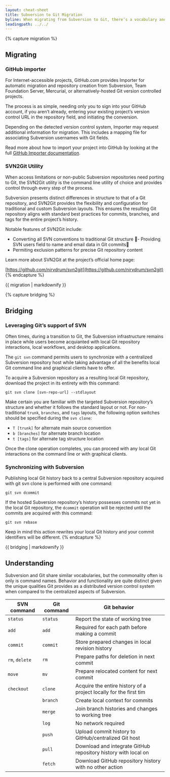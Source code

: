 ```yaml
---
layout: cheat-sheet
title: Subversion to Git Migration
byline: When migrating from Subversion to Git, there’s a vocabulary and command set to learn, in addition to the new capabilities only afforded by Git. This cheat sheet aims to help you in your transition between the classic Subversion technology and the modern use of Git with the GitHub collaboration platform.
leadingpath: ../../
---
```


{% capture migration %}
## Migrating


### GitHub importer

For Internet-accessible projects, GitHub.com provides Importer for automatic migration and repository creation from Subversion, Team Foundation Server, Mercurial, or alternatively-hosted Git version controlled projects.

The process is as simple, needing only you to sign into your GitHub account, if you aren’t already, entering your existing project’s version control URL in the repository field, and initiating the conversion.

Depending on the detected version control system, Importer may request additional information for migration. This includes a mapping file for associating Subversion usernames with Git fields.

Read more about how to import your project into GitHub by looking at the full [GitHub Importer documentation](https://help.github.com/articles/importing-a-repository-with-github-importer/).

### SVN2Git Utility

When access limitations or non-public Subversion repositories need porting to Git, the SVN2Git utility is the command line utility of choice and provides control through every step of the process.

Subversion presents distinct differences in structure to that of a Git repository, and SVN2Git provides the flexibility and configuration for traditional and custom Subversion layouts. This ensures the resulting Git repository aligns with standard best practices for commits, branches, and tags for the entire project’s history.

Notable features of SVN2Git include:

- Converting all SVN conventions to traditional Git structure
- Providing SVN users field to  name and email data in Git commits
- Permiting exclusion patterns for precise Git repository content

Learn more about SVN2Git at the project’s official home page:

[https://github.com/nirvdrum/svn2git](https://github.com/nirvdrum/svn2git)
{% endcapture %}

<div class="d-flex flex-wrap gutter">
<div class="col-md-6 col-12">
{{ migration | markdownify }}
</div>

{% capture bridging %}
## Bridging

### Leveraging Git’s support of SVN

Often times, during a transition to Git, the Subversion infrastructure remains in place while users become acquianted with local Git repository interactions, local workflows, and desktop applications.

The `git svn` command permits users to synchronize with a centralized Subversion repository host while taking advantage of all the benefits local Git  command line and graphical clients have to offer.

To acquire a Subversion repository as a resulting local Git repository, download the project in its entirety with this command:

```
git svn clone [svn-repo-url] --stdlayout
```

Make certain you are familiar with the targeted Subversion repository’s structure and whether it follows the standard layout or not. For non-traditional `trunk`, `branches`, and `tags` layouts, the following option switches should be specified during the `svn clone`:

- `T [trunk]` for alternate main source convention
- `b [branches]` for alternate branch location
- `t [tags]` for alternate tag structure location

Once the clone operation completes, you can proceed with any local Git interactions on the command line or with graphical clients.

### Synchronizing with Subversion

Publishing local Git history back to a central Subversion repository acquired with git svn clone is performed with one command:

```
git svn dcommit
```

If the hosted Subversion repository’s history possesses commits not yet in the local Git repository,  the `dcommit` operation will be rejected until the commits are acquired with this command:

```
git svn rebase
```

Keep in mind this action rewrites your local Git history and your commit identifiers will be different.
{% endcapture %}

<div class="col-md-6 col-12">
{{ bridging | markdownify }}
</div>
</div>


## Understanding

Subversion and Git share similar vocabularies, but the commonality often is only is command names. Behavior and functionality are quite distinct given the unique qualities Git provides as a distributed version control system when compared to the centralized aspects of Subversion.


| SVN command     | Git command | Git behavior                                                          |
| ---             | ---         | ---                                                                   |
| `status`        | `status`    | Report the state of working tree                                      |
| `add`           | `add`       | Required for each path before making a commit                         |
| `commit`        | `commit`     | Store prepared changes in local revision history                      |
| `rm`, `delete`   | `rm`        | Prepare paths for deletion in next commit                             |
| `move`          | `mv`        | Prepare relocated content for next commit                             |
| `checkout`      | `clone`     | Acquire the entire history of a project locally for the first tim     |
|                 | `branch`    | Create local context for commits                                      |
|                 | `merge`     | Join branch histories and changes to working tree                     |
|                 | `log`       | No network required                                                   |
|                 | `push`      | Upload commit history to GitHub/centralized Git host                  |
|                 | `pull`      | Download and integrate GitHub repository history with local on        |
|                 | `fetch`     | Download GitHub repository history with no other action               |
